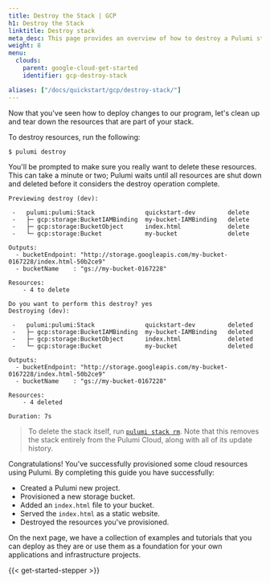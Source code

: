 ```yaml
---
title: Destroy the Stack | GCP
h1: Destroy the Stack
linktitle: Destroy stack
meta_desc: This page provides an overview of how to destroy a Pulumi stack of a Google Cloud (GCP) project.
weight: 8
menu:
  clouds:
    parent: google-cloud-get-started
    identifier: gcp-destroy-stack

aliases: ["/docs/quickstart/gcp/destroy-stack/"]
---
```


Now that you've seen how to deploy changes to our program, let's clean up and tear down the resources that are part of your stack.

To destroy resources, run the following:

```bash
$ pulumi destroy
```

You'll be prompted to make sure you really want to delete these resources. This can take a minute or two; Pulumi waits until all resources are shut down and deleted before it considers the destroy operation complete.

```
Previewing destroy (dev):

 -   pulumi:pulumi:Stack              quickstart-dev         delete
 -   ├─ gcp:storage:BucketIAMBinding  my-bucket-IAMBinding   delete
 -   ├─ gcp:storage:BucketObject      index.html             delete
 -   └─ gcp:storage:Bucket            my-bucket              delete

Outputs:
  - bucketEndpoint: "http://storage.googleapis.com/my-bucket-0167228/index.html-50b2ce9"
  - bucketName    : "gs://my-bucket-0167228"

Resources:
    - 4 to delete

Do you want to perform this destroy? yes
Destroying (dev):

 -   pulumi:pulumi:Stack              quickstart-dev         deleted
 -   ├─ gcp:storage:BucketIAMBinding  my-bucket-IAMBinding   deleted
 -   ├─ gcp:storage:BucketObject      index.html             deleted
 -   └─ gcp:storage:Bucket            my-bucket              deleted

Outputs:
  - bucketEndpoint: "http://storage.googleapis.com/my-bucket-0167228/index.html-50b2ce9"
  - bucketName    : "gs://my-bucket-0167228"

Resources:
    - 4 deleted

Duration: 7s
```

> To delete the stack itself, run [`pulumi stack rm`](/docs/reference/cli/pulumi_stack_rm).
Note that this removes the stack entirely from the Pulumi Cloud, along with all of its update history.

Congratulations! You've successfully provisioned some cloud resources using Pulumi. By completing this guide you have successfully:

- Created a Pulumi new project.
- Provisioned a new storage bucket.
- Added an `index.html` file to your bucket.
- Served the `index.html` as a static website.
- Destroyed the resources you've provisioned.

On the next page, we have a collection of examples and tutorials that you can deploy as they are or use them as a foundation for your own applications and infrastructure projects.

{{< get-started-stepper >}}
